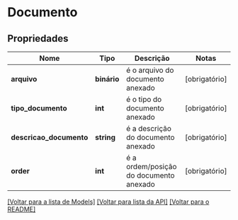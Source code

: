 # Documento

## Propriedades
Nome | Tipo | Descrição | Notas
------------ | ------------- | ------------- | -------------
**arquivo** | **binário** | é o arquivo do documento anexado | [obrigatório] 
**tipo_documento** | **int** | é o tipo do documento anexado | [obrigatório] 
**descricao_documento** | **string** | é a descrição do documento anexado | [obrigatório] 
**order** | **int** | é a ordem/posição do documento anexado | [obrigatório] 

[[Voltar para a lista de Models]](../../README.md#documentation-for-models) [[Voltar para lista da API]](../../README.md#documentation-for-api-endpoints) [[Voltar para o README]](../../README.md)

